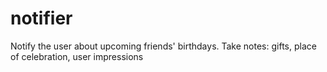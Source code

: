 # notifier
Notify the user about upcoming friends' birthdays. Take notes: gifts, place of celebration, user impressions
